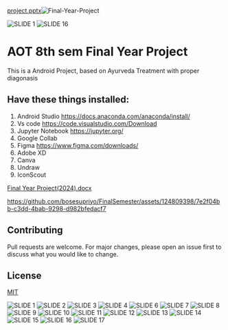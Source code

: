 [project.pptx](https://github.com/user-attachments/files/15512248/project.pptx)![Final-Year-Project](https://socialify.git.ci/raktimbar100/FinalSemester/png?description=1&font=Source%20Code%20Pro&forks=1&issues=1&pattern=Charlie%20Brown&pulls=0&theme=Dark)

![SLIDE 1](https://github.com/bosesupriyo/FinalSemester/assets/124809398/2ed5515e-0e8f-4811-8853-646cac3f7dc2)
![SLIDE 16](https://github.com/bosesupriyo/FinalSemester/assets/124809398/a7116feb-28b4-470f-ba55-135b2b30d661)

# AOT 8th sem Final Year Project
This is a Android Project, based on Ayurveda Treatment with proper diagonasis














## Have these things installed:
1) Android Studio   https://docs.anaconda.com/anaconda/install/
2) Vs code https://code.visualstudio.com/Download
3) Jupyter Notebook  https://jupyter.org/
4) Google Collab
5) Figma  https://www.figma.com/downloads/
6) Adobe XD
7) Canva
8) Undraw
9) IconScout


[Final Year Project(2024).docx](https://github.com/user-attachments/files/15512252/Final.Year.Project.2024.docx)

https://github.com/bosesupriyo/FinalSemester/assets/124809398/7e2f04bb-c3dd-4bab-9298-d982bfedacf7






## Contributing
Pull requests are welcome. For major changes, please open an issue first to discuss what you would like to change.

## License
[MIT](https://github.com/Deba951/FinalSemester/tree/master?tab=MIT-1-ov-file)



![SLIDE 1](https://github.com/bosesupriyo/FinalSemester/assets/124809398/2ed5515e-0e8f-4811-8853-646cac3f7dc2)
![SLIDE 2](https://github.com/bosesupriyo/FinalSemester/assets/124809398/89d9b0cc-2605-4745-a5c0-f0c07b10feb3)
![SLIDE 3](https://github.com/bosesupriyo/FinalSemester/assets/124809398/8b3e4059-2985-4219-a4a7-e7b4918832ab)
![SLIDE 4](https://github.com/bosesupriyo/FinalSemester/assets/124809398/5d688a3a-5fab-4492-a05a-76e473baaf52)
![SLIDE 6](https://github.com/bosesupriyo/FinalSemester/assets/124809398/3fd73247-0f00-489d-93fd-5f8a0d520b2c)
![SLIDE 7](https://github.com/bosesupriyo/FinalSemester/assets/124809398/279e6c48-4c75-4981-b548-d7ad78ec5726)
![SLIDE 8](https://github.com/bosesupriyo/FinalSemester/assets/124809398/897545fe-142b-4434-b966-f4dde1e62a18)
![SLIDE 9](https://github.com/bosesupriyo/FinalSemester/assets/124809398/22b0ab8a-eeb6-477e-820c-c125dc81d164)
![SLIDE 10](https://github.com/bosesupriyo/FinalSemester/assets/124809398/ab85e58e-9469-443b-be4c-ea29b634ca1f)
![SLIDE 11](https://github.com/bosesupriyo/FinalSemester/assets/124809398/a24d4d10-f468-4280-afb5-6ec98291f4d4)
![SLIDE 12](https://github.com/bosesupriyo/FinalSemester/assets/124809398/2e139595-18eb-4c7e-90e3-4c06c7e48f8b)
![SLIDE 13](https://github.com/bosesupriyo/FinalSemester/assets/124809398/c2c7d91a-82c2-48e8-847d-20df206e5980)
![SLIDE 14](https://github.com/bosesupriyo/FinalSemester/assets/124809398/13be0632-7f0a-4bc1-b2d3-dd832f9e50b1)
![SLIDE 15](https://github.com/bosesupriyo/FinalSemester/assets/124809398/5937364a-c9a0-4404-b108-e76c360267e5)
![SLIDE 16](https://github.com/bosesupriyo/FinalSemester/assets/124809398/a7116feb-28b4-470f-ba55-135b2b30d661)
![SLIDE 17](https://github.com/bosesupriyo/FinalSemester/assets/124809398/35b91e1a-046f-4d76-801d-d61fe267d60b)
